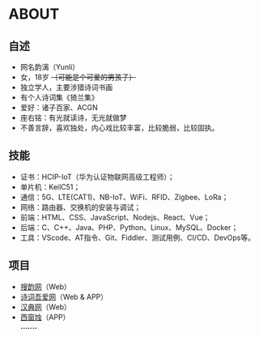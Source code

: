 # ABOUT

## 自述

- 网名韵漓（Yunli）
- 女，18岁 ~~（可能是个可爱的男孩子）~~
- 独立学人，主要涉猎诗词书画
- 有个人诗词集《猗兰集》
- 爱好：诸子百家、ACGN
- 座右铭：有光就读诗，无光就做梦
- 不善言辞，喜欢独处，内心戏比较丰富，比较脆弱，比较固执。

## 技能

- 证书：HCIP-IoT（华为认证物联网高级工程师）；
- 单片机：KeilC51；
- 通信：5G、LTE(CAT1)、NB-IoT、WiFi、RFID、Zigbee、LoRa；
- 网络：路由器、交换机的安装与调试；
- 前端：HTML、CSS、JavaScript、Nodejs、React、Vue；
- 后端：C、C++、Java、PHP、Python、Linux、MySQL、Docker；
- 工具：VScode、AT指令、Git、Fiddler、测试用例、CI/CD、DevOps等。

## 项目

- [搜韵网](https://sou-yun.cn/)（Web）
- [诗词吾爱网](http://52shici.com/)（Web & APP）
- [汉典网](https://www.zdic.net/)（Web）
- [西窗烛](http://www.xczim.com/)（APP）  
**…….**